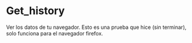 # Get_history
Ver los datos de tu navegador.
Esto es una prueba que hice (sin terminar), solo funciona para el navegador firefox.

